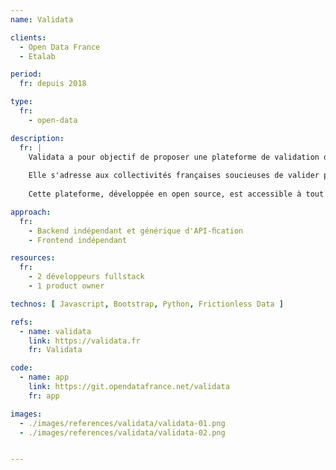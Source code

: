 ```yaml
---
name: Validata

clients: 
  - Open Data France 
  - Etalab

period: 
  fr: depuis 2018

type:
  fr:
    - open-data

description:
  fr: |
    Validata a pour objectif de proposer une plateforme de validation des gisements de données ouvertes. 
    
    Elle s'adresse aux collectivités françaises soucieuses de valider par un outil externe la qualité et l'interopérabilité des données qu'elles publient. Elle permet aussi à des gestionnaires d'entrepôts de données de qualiﬁer l'intégrité des données qu'ils souhaitent exploiter avant de les importer dans une base de données multi-sources. 
    
    Cette plateforme, développée en open source, est accessible à tout acteur public ou privé souhaitant publier ou opérer des données publiques ouvertes.

approach:
  fr: 
    - Backend indépendant et générique d'API-ﬁcation 
    - Frontend indépendant

resources:
  fr: 
    - 2 développeurs fullstack 
    - 1 product owner

technos: [ Javascript, Bootstrap, Python, Frictionless Data ]

refs:
  - name: validata
    link: https://validata.fr
    fr: Validata

code:
  - name: app
    link: https://git.opendatafrance.net/validata
    fr: app

images:
  - ./images/references/validata/validata-01.png
  - ./images/references/validata/validata-02.png


---
```

